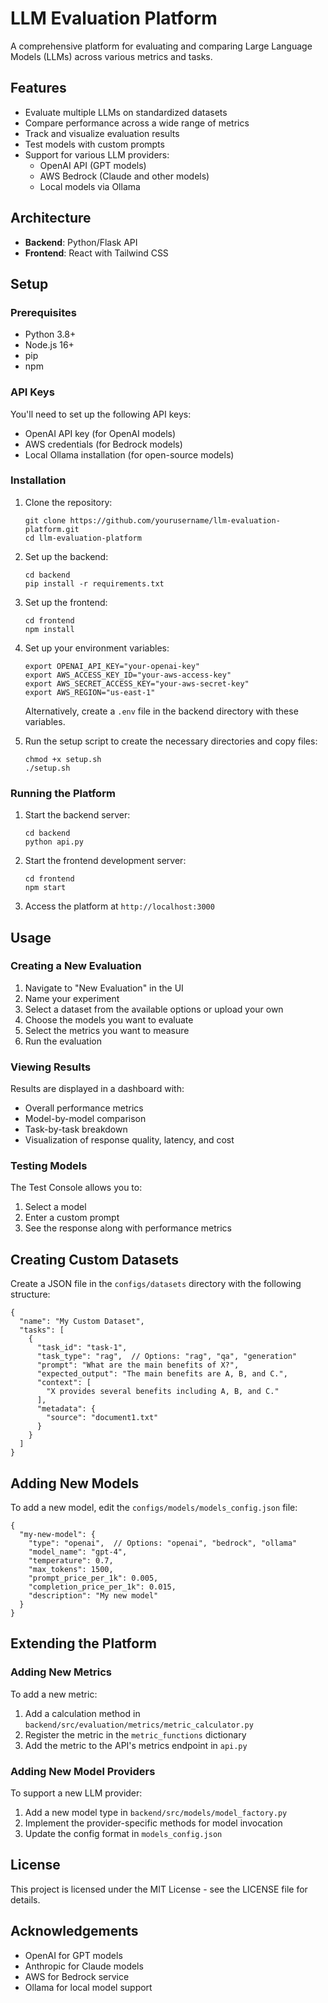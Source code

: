 # LLM Evaluation Platform

A comprehensive platform for evaluating and comparing Large Language Models (LLMs) across various metrics and tasks.

## Features

- Evaluate multiple LLMs on standardized datasets
- Compare performance across a wide range of metrics
- Track and visualize evaluation results
- Test models with custom prompts
- Support for various LLM providers:
  - OpenAI API (GPT models)
  - AWS Bedrock (Claude and other models)
  - Local models via Ollama

## Architecture

- **Backend**: Python/Flask API
- **Frontend**: React with Tailwind CSS

## Setup

### Prerequisites

- Python 3.8+
- Node.js 16+
- pip
- npm

### API Keys

You'll need to set up the following API keys:

- OpenAI API key (for OpenAI models)
- AWS credentials (for Bedrock models)
- Local Ollama installation (for open-source models)

### Installation

1. Clone the repository:
   ```
   git clone https://github.com/yourusername/llm-evaluation-platform.git
   cd llm-evaluation-platform
   ```

2. Set up the backend:
   ```
   cd backend
   pip install -r requirements.txt
   ```

3. Set up the frontend:
   ```
   cd frontend
   npm install
   ```

4. Set up your environment variables:
   ```
   export OPENAI_API_KEY="your-openai-key"
   export AWS_ACCESS_KEY_ID="your-aws-access-key"
   export AWS_SECRET_ACCESS_KEY="your-aws-secret-key"
   export AWS_REGION="us-east-1"
   ```
   
   Alternatively, create a `.env` file in the backend directory with these variables.

5. Run the setup script to create the necessary directories and copy files:
   ```
   chmod +x setup.sh
   ./setup.sh
   ```

### Running the Platform

1. Start the backend server:
   ```
   cd backend
   python api.py
   ```

2. Start the frontend development server:
   ```
   cd frontend
   npm start
   ```

3. Access the platform at `http://localhost:3000`

## Usage

### Creating a New Evaluation

1. Navigate to "New Evaluation" in the UI
2. Name your experiment
3. Select a dataset from the available options or upload your own
4. Choose the models you want to evaluate
5. Select the metrics you want to measure
6. Run the evaluation

### Viewing Results

Results are displayed in a dashboard with:
- Overall performance metrics
- Model-by-model comparison
- Task-by-task breakdown
- Visualization of response quality, latency, and cost

### Testing Models

The Test Console allows you to:
1. Select a model
2. Enter a custom prompt
3. See the response along with performance metrics

## Creating Custom Datasets

Create a JSON file in the `configs/datasets` directory with the following structure:

```
{
  "name": "My Custom Dataset",
  "tasks": [
    {
      "task_id": "task-1",
      "task_type": "rag",  // Options: "rag", "qa", "generation"
      "prompt": "What are the main benefits of X?",
      "expected_output": "The main benefits are A, B, and C.",
      "context": [
        "X provides several benefits including A, B, and C."
      ],
      "metadata": {
        "source": "document1.txt"
      }
    }
  ]
}
```

## Adding New Models

To add a new model, edit the `configs/models/models_config.json` file:

```
{
  "my-new-model": {
    "type": "openai",  // Options: "openai", "bedrock", "ollama"
    "model_name": "gpt-4",
    "temperature": 0.7,
    "max_tokens": 1500,
    "prompt_price_per_1k": 0.005,
    "completion_price_per_1k": 0.015,
    "description": "My new model"
  }
}
```

## Extending the Platform

### Adding New Metrics

To add a new metric:

1. Add a calculation method in `backend/src/evaluation/metrics/metric_calculator.py`
2. Register the metric in the `metric_functions` dictionary
3. Add the metric to the API's metrics endpoint in `api.py`

### Adding New Model Providers

To support a new LLM provider:

1. Add a new model type in `backend/src/models/model_factory.py`
2. Implement the provider-specific methods for model invocation
3. Update the config format in `models_config.json`

## License

This project is licensed under the MIT License - see the LICENSE file for details.

## Acknowledgements

- OpenAI for GPT models
- Anthropic for Claude models
- AWS for Bedrock service
- Ollama for local model support
